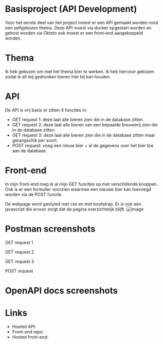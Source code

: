 # Basisproject (API Development)
Voor het eerste deel van het project moest er een API gemaakt worden rond een zelfgekozen thema. Deze API moest via docker opgestart worden en gehost worden via Okteto ook moest er een front-end aangekoppeld worden.

# Thema
Ik heb gekozen om met het thema bier te werken. Ik heb hiervoor gekozen zodat ik all mij gedronken bieren hier bij kan houden.

# API 
De API is vrij basis er zitten 4 funcites in:
  - GET request 1: deze laat alle bieren zien die in de database zitten.
  - GET request 2: deze laat alle bieren van een bepaalde brouwerij zien die in de database zitten.
  - GET request 3: deze laat alle bieren zien die in de database zitten maar gerangschik per soort.
  - POST request: voeg een nieuw bier + al de gegevens over het bier toe aan de database.

# Front-end
In mijn front-end roep ik al mijn GET funcites op met verschillende knoppen. Ook is er een formulier voorzien waarmee een nieuwe bier kan toevoegd worden via de POST funcite.

De webpage word gestyled met css en met bootstrap. Er is ook een javascript die ervoor zorgt dat de pagina overzichtelijk blijft.
![image](https://user-images.githubusercontent.com/71765408/202700920-a8b27d22-3fa8-4875-9d85-668773860e5c.png)

# Postman screenshots
GET request 1

GET request 2

GET request 3

POST request

# OpenAPI docs screenshots

# Links
- Hosted API:
- Front-end repo:
- Hosted front-end:
